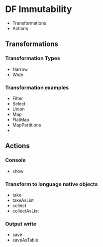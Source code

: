 # DF Immutability

- Transformations
- Actions

## Transformations
### Transformation Types
- Narrow
- Wide
### Transformation examples
- Filter
- Select
- Union
- Map
- FlatMap
- MapPartitions
- 
## Actions

### Console
- show

### Transform to language native objects
- take
- takeAsList
- collect
- collectAsList

### Output write
- save
- saveAsTable